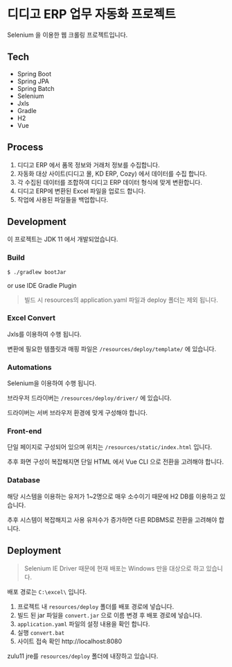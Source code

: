 # 디디고 ERP 업무 자동화 프로젝트

Selenium 을 이용한 웹 크롤링 프로젝트입니다.

## Tech

- Spring Boot
- Spring JPA
- Spring Batch
- Selenium
- Jxls
- Gradle
- H2
- Vue

## Process

1. 디디고 ERP 에서 품목 정보와 거래처 정보를 수집합니다.
2. 자동화 대상 사이트(디디고 몰, KD ERP, Cozy) 에서 데이터를 수집 합니다.
3. 각 수집된 데이터를 조합하여 디디고 ERP 데이터 형식에 맞게 변환합니다.
4. 디디고 ERP에 변환된 Excel 파일을 업로드 합니다.
5. 작업에 사용된 파일들을 백업합니다.

## Development

이 프로젝트는 JDK 11 에서 개발되었습니다.

### Build

```sh
$ ./gradlew bootJar
```

or use IDE Gradle Plugin

> 빌드 시 resources의 application.yaml 파일과 deploy 폴더는 제외 됩니다.

### Excel Convert

Jxls를 이용하여 수행 됩니다.

변환에 필요한 템플릿과 매핑 파일은 ``/resources/deploy/template/`` 에 있습니다.

### Automations

Selenium을 이용하여 수행 됩니다.

브라우저 드라이버는 ``/resources/deploy/driver/`` 에 있습니다.

드라이버는 서버 브라우저 환경에 맞게 구성해야 합니다.

### Front-end

단일 페이지로 구성되어 있으며 위치는 ``/resources/static/index.html`` 입니다.

추후 화면 구성이 복잡해지면 단일 HTML 에서 Vue CLI 으로 전환을 고려해야 합니다.

### Database

해당 시스템을 이용하는 유저가 1~2명으로 매우 소수이기 때문에 H2 DB를 이용하고 있습니다.

추후 시스템이 복잡해지고 사용 유저수가 증가하면 다른 RDBMS로 전환을 고려해야 합니다.

## Deployment

> Selenium IE Driver 때문에 현재 배포는 Windows 만을 대상으로 하고 있습니다.

배포 경로는 ``C:\excel\`` 입니다.

1. 프로젝트 내 ``resources/deploy`` 폴더를 배포 경로에 넣습니다.
2. 빌드 된 jar 파일을 ``convert.jar`` 으로 이름 변경 후 배포 경로에 넣습니다.
3. ``application.yaml`` 파일의 설정 내용을 확인 합니다.
4. 실행 ``convert.bat``
5. 사이트 접속 확인 http://localhost:8080

zulu11 jre를 ``resources/deploy`` 폴더에 내장하고 있습니다. 
